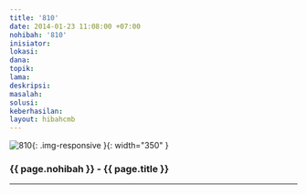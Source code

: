 ```yaml
---
title: '810'
date: 2014-01-23 11:08:00 +07:00
nohibah: '810'
inisiator: 
lokasi: 
dana: 
topik: 
lama: 
deskripsi: 
masalah: 
solusi: 
keberhasilan: 
layout: hibahcmb
---
```


![810](/static/img/hibahcmb/810.png){: .img-responsive }{: width="350" }

### {{ page.nohibah }} - {{ page.title }}

---

